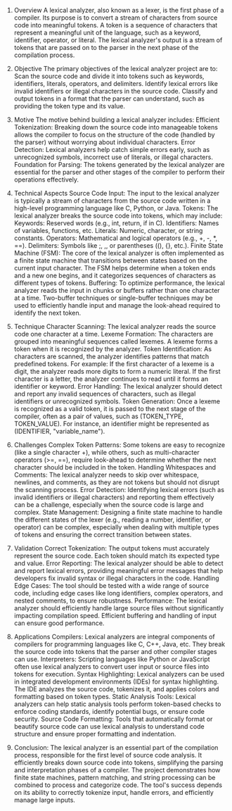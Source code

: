 1. Overview
A lexical analyzer, also known as a lexer, is the first phase of a compiler. Its purpose is to convert a stream of characters from source code into meaningful tokens. A token is a sequence of characters that represent a meaningful unit of the language, such as a keyword, identifier, operator, or literal. The lexical analyzer's output is a stream of tokens that are passed on to the parser in the next phase of the compilation process.

2. Objective
The primary objectives of the lexical analyzer project are to:
Scan the source code and divide it into tokens such as keywords, identifiers, literals, operators, and delimiters.
Identify lexical errors like invalid identifiers or illegal characters in the source code.
Classify and output tokens in a format that the parser can understand, such as providing the token type and its value.

4. Motive
The motive behind building a lexical analyzer includes:
Efficient Tokenization: Breaking down the source code into manageable tokens allows the compiler to focus on the structure of the code (handled by the parser) without worrying about individual characters.
Error Detection: Lexical analyzers help catch simple errors early, such as unrecognized symbols, incorrect use of literals, or illegal characters.
Foundation for Parsing: The tokens generated by the lexical analyzer are essential for the parser and other stages of the compiler to perform their operations effectively.

4. Technical Aspects
Source Code Input: The input to the lexical analyzer is typically a stream of characters from the source code written in a high-level programming language like C, Python, or Java.
Tokens: The lexical analyzer breaks the source code into tokens, which may include:
Keywords: Reserved words (e.g., int, return, if in C).
Identifiers: Names of variables, functions, etc.
Literals: Numeric, character, or string constants.
Operators: Mathematical and logical operators (e.g., +, -, *, ==).
Delimiters: Symbols like ;, ,, or parentheses ((), {}, etc.).
Finite State Machine (FSM):
The core of the lexical analyzer is often implemented as a finite state machine that transitions between states based on the current input character.
The FSM helps determine when a token ends and a new one begins, and it categorizes sequences of characters as different types of tokens.
Buffering:
To optimize performance, the lexical analyzer reads the input in chunks or buffers rather than one character at a time.
Two-buffer techniques or single-buffer techniques may be used to efficiently handle input and manage the look-ahead required to identify the next token.

6. Technique
Character Scanning:
The lexical analyzer reads the source code one character at a time.
Lexeme Formation:
The characters are grouped into meaningful sequences called lexemes. A lexeme forms a token when it is recognized by the analyzer.
Token Identification:
As characters are scanned, the analyzer identifies patterns that match predefined tokens. For example:
If the first character of a lexeme is a digit, the analyzer reads more digits to form a numeric literal.
If the first character is a letter, the analyzer continues to read until it forms an identifier or keyword.
Error Handling:
The lexical analyzer should detect and report any invalid sequences of characters, such as illegal identifiers or unrecognized symbols.
Token Generation:
Once a lexeme is recognized as a valid token, it is passed to the next stage of the compiler, often as a pair of values, such as (TOKEN_TYPE, TOKEN_VALUE).
For instance, an identifier might be represented as (IDENTIFIER, "variable_name").

8. Challenges
Complex Token Patterns:
Some tokens are easy to recognize (like a single character +), while others, such as multi-character operators (>=, ==), require look-ahead to determine whether the next character should be included in the token.
Handling Whitespaces and Comments:
The lexical analyzer needs to skip over whitespace, newlines, and comments, as they are not tokens but should not disrupt the scanning process.
Error Detection:
Identifying lexical errors (such as invalid identifiers or illegal characters) and reporting them effectively can be a challenge, especially when the source code is large and complex.
State Management:
Designing a finite state machine to handle the different states of the lexer (e.g., reading a number, identifier, or operator) can be complex, especially when dealing with multiple types of tokens and ensuring the correct transition between states.

10. Validation
Correct Tokenization:
The output tokens must accurately represent the source code. Each token should match its expected type and value.
Error Reporting:
The lexical analyzer should be able to detect and report lexical errors, providing meaningful error messages that help developers fix invalid syntax or illegal characters in the code.
Handling Edge Cases:
The tool should be tested with a wide range of source code, including edge cases like long identifiers, complex operators, and nested comments, to ensure robustness.
Performance:
The lexical analyzer should efficiently handle large source files without significantly impacting compilation speed. Efficient buffering and handling of input can ensure good performance.

8. Applications
Compilers:
Lexical analyzers are integral components of compilers for programming languages like C, C++, Java, etc. They break the source code into tokens that the parser and other compiler stages can use.
Interpreters:
Scripting languages like Python or JavaScript often use lexical analyzers to convert user input or source files into tokens for execution.
Syntax Highlighting:
Lexical analyzers can be used in integrated development environments (IDEs) for syntax highlighting. The IDE analyzes the source code, tokenizes it, and applies colors and formatting based on token types.
Static Analysis Tools:
Lexical analyzers can help static analysis tools perform token-based checks to enforce coding standards, identify potential bugs, or ensure code security.
Source Code Formatting:
Tools that automatically format or beautify source code can use lexical analysis to understand code structure and ensure proper formatting and indentation.

10. Conclusion:
The lexical analyzer is an essential part of the compilation process, responsible for the first level of source code analysis. It efficiently breaks down source code into tokens, simplifying the parsing and interpretation phases of a compiler. The project demonstrates how finite state machines, pattern matching, and string processing can be combined to process and categorize code. The tool's success depends on its ability to correctly tokenize input, handle errors, and efficiently manage large inputs.
